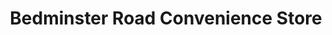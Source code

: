 ---
title: "Bedminster Road Convenience Store"
url: /bristol/bedminster-road-convenience-store-bedminster-road/
shop: convenience
---